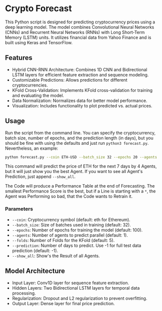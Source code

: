 # Crypto Forecast

This Python script is designed for predicting cryptocurrency prices using a deep learning model. The model combines Convolutional Neural Networks (CNNs) and Recurrent Neural Networks (RNNs) with Long Short-Term Memory (LSTM) units. It utilizes financial data from Yahoo Finance and is built using Keras and TensorFlow.

## Features

- Hybrid CNN-RNN Architecture: Combines 1D CNN and Bidirectional LSTM layers for efficient feature extraction and sequence modeling.
- Customizable Predictions: Allows predictions for different cryptocurrencies.
- KFold Cross-Validation: Implements KFold cross-validation for training and evaluating the model.
- Data Normalization: Normalizes data for better model performance.
- Visualization: Includes functionality to plot predicted vs. actual prices.

## Usage

Run the script from the command line. You can specify the cryptocurrency, batch size, number of epochs, and the prediction length (in days), but you should be fine with using the defaults and just run `python3 forecast.py`. Nevertheless, an example:

```bash 
python forecast.py --coin ETH-USD --batch_size 32 --epochs 20 --agents 4 --folds 6 --prediction 7 
```

This command will predict the price of ETH for the next 7 days by 4 Agents, but it will just show you the best Agent. If you want to see all Agent's Prediction, just append `--show_all`.

The Code will produce a Performance Table at the end of Forecasting. The smallest Performance Score is the best, but if a Line is starting with a `*`, the Agent was Performing so bad, that the Code wants to Retrain it.

### Parameters

- `--coin`: Cryptocurrency symbol (default: eth for Ethereum).
- `--batch_size`: Size of batches used in training (default: 32).
- `--epochs`: Number of epochs for training the model (default: 100).
- `--agents`: Number of agents to predict parallel (default: 1).
- `--folds`: Number of Folds for the KFold (default: 5).
- `--prediction`: Number of days to predict. Use -1 for full test data prediction (default: -1).
- `--show_all`: Show's the Result of all Agents. 

## Model Architecture

- Input Layer: Conv1D layer for sequence feature extraction.
- Hidden Layers: Two Bidirectional LSTM layers for temporal data processing.
- Regularization: Dropout and L2 regularization to prevent overfitting.
- Output Layer: Dense layer for final price prediction.

